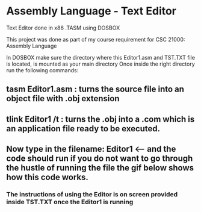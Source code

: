 # Assembly Language - Text Editor

Text Editor done in x86 .TASM using DOSBOX

This project was done as part of my course requirement for CSC 21000: Assembly Language

In DOSBOX make sure the directory where this Editor1.asm and TST.TXT file is located, is mounted as your main directory Once inside the right directory run the following commands:

## tasm Editor1.asm : turns the source file into an object file with .obj extension 

## tlink Editor1 /t : turns the .obj into a .com which is an application file ready to be executed. 

## Now type in the filename: Editor1 <-- and the code should run if you do not want to go through the hustle of running the file the gif below shows how this code works.

### The instructions of using the Editor is on screen provided inside TST.TXT once the Editor1 is running
